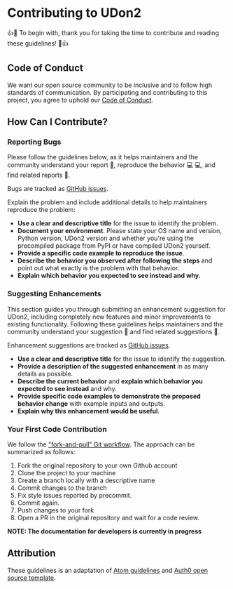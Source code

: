# Contributing to UDon2

:+1::tada: To begin with, thank you for taking the time to contribute and reading these guidelines! :tada::+1:

## Code of Conduct

We want our open source community to be inclusive and to follow high standards of communication. By participating and contributing to this project, you agree to uphold our [Code of Conduct](https://github.com/udon2/udon2/blob/master/CODE_OF_CONDUCT.md).

## How Can I Contribute?

### Reporting Bugs

Please follow the guidelines below, as it helps maintainers and the community understand your report :pencil:, reproduce the behavior :computer: :computer:, and find related reports :mag_right:.

Bugs are tracked as [GitHub issues](https://guides.github.com/features/issues/).

Explain the problem and include additional details to help maintainers reproduce the problem:

* **Use a clear and descriptive title** for the issue to identify the problem.
* **Document your environment**. Please state your OS name and version, Python version, UDon2 version and whether you're using the precompiled package from PyPI or have compiled UDon2 yourself.
* **Provide a specific code example to reproduce the issue**.
* **Describe the behavior you observed after following the steps** and point out what exactly is the problem with that behavior.
* **Explain which behavior you expected to see instead and why.**

### Suggesting Enhancements

This section guides you through submitting an enhancement suggestion for UDon2, including completely new features and minor improvements to existing functionality. Following these guidelines helps maintainers and the community understand your suggestion :pencil: and find related suggestions :mag_right:.

Enhancement suggestions are tracked as [GitHub issues](https://guides.github.com/features/issues/).

* **Use a clear and descriptive title** for the issue to identify the suggestion.
* **Provide a description of the suggested enhancement** in as many details as possible.
* **Describe the current behavior** and **explain which behavior you expected to see instead** and why.
* **Provide specific code examples to demonstrate the proposed behavior change** with example inputs and outputs.
* **Explain why this enhancement would be useful**.

### Your First Code Contribution

We follow the ["fork-and-pull" Git workflow](https://github.com/susam/gitpr). The approach can be summarized as follows:

1. Fork the original repository to your own Github account
2. Clone the project to your machine
3. Create a branch locally with a descriptive name
4. Commit changes to the branch
5. Fix style issues reported by precommit.
6. Commit again.
7. Push changes to your fork
8. Open a PR in the original repository and wait for a code review.

__NOTE: The documentation for developers is currently in progress__

## Attribution
These guidelines is an adaptation of [Atom guidelines](https://github.com/atom/atom/blob/master/CONTRIBUTING.md) and [Auth0 open source template](https://github.com/auth0/open-source-template/blob/master/GENERAL-CONTRIBUTING.md).

